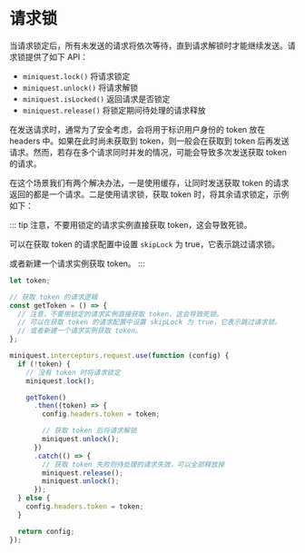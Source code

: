 # 请求锁

当请求锁定后，所有未发送的请求将依次等待，直到请求解锁时才能继续发送。请求锁提供了如下 API：

- `miniquest.lock()` 将请求锁定
- `miniquest.unlock()` 将请求解锁
- `miniquest.isLocked()` 返回请求是否锁定
- `miniquest.release()` 将锁定期间待处理的请求释放

在发送请求时，通常为了安全考虑，会将用于标识用户身份的 token 放在 headers 中。如果在此时尚未获取到 token，则一般会在获取到 token 后再发送请求。然而，若存在多个请求同时并发的情况，可能会导致多次发送获取 token 的请求。

在这个场景我们有两个解决办法，一是使用缓存，让同时发送获取 token 的请求返回的都是一个请求。二是使用请求锁，获取 token 时，将其余请求锁定，示例如下：

::: tip
注意，不要用锁定的请求实例直接获取 token，这会导致死锁。

可以在获取 token 的请求配置中设置 `skipLock` 为 true，它表示跳过请求锁。

或者新建一个请求实例获取 token。
:::

```js
let token;

// 获取 token 的请求逻辑
const getToken = () => {
  // 注意，不要用锁定的请求实例直接获取 token，这会导致死锁。
  // 可以在获取 token 的请求配置中设置 skipLock 为 true，它表示跳过请求锁。
  // 或者新建一个请求实例获取 token。
};

miniquest.interceptors.request.use(function (config) {
  if (!token) {
    // 没有 token 时将请求锁定
    miniquest.lock();

    getToken()
      .then((token) => {
        config.headers.token = token;

        // 获取 token 后将请求解锁
        miniquest.unlock();
      })
      .catch(() => {
        // 获取 token 失败则待处理的请求失效，可以全部释放掉
        miniquest.release();
        miniquest.unlock();
      });
  } else {
    config.headers.token = token;
  }

  return config;
});
```
